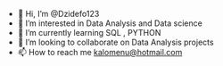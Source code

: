 - 👋 Hi, I’m @Dzidefo123
- 👀 I’m interested in Data Analysis and Data science
- 🌱 I’m currently learning SQL , PYTHON
- 💞️ I’m looking to collaborate on Data Analysis projects
- 📫 How to reach me kalomenu@hotmail.com

<!---
Dzidefo123/Dzidefo123 is a Rookie Data Analyst.
You can click the Preview link to take a look at your changes.
--->
